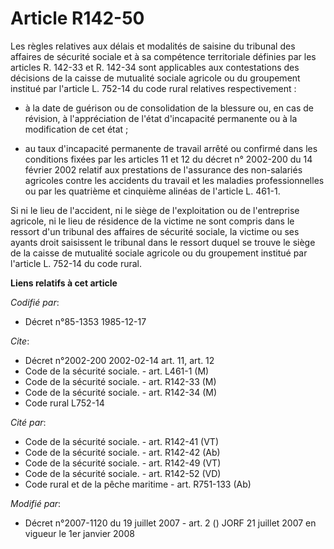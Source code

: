 # Article R142-50

Les règles relatives aux délais et modalités de saisine du tribunal des affaires de sécurité sociale et à sa compétence
territoriale définies par les articles R. 142-33 et R. 142-34 sont applicables aux contestations des décisions de la caisse
de mutualité sociale agricole ou du groupement institué par l'article L. 752-14 du code rural relatives respectivement :

- à la date de guérison ou de consolidation de la blessure ou, en cas de révision, à l'appréciation de l'état d'incapacité
permanente ou à la modification de cet état ;

- au taux d'incapacité permanente de travail arrêté ou confirmé dans les conditions fixées par les articles 11 et 12 du
décret n° 2002-200 du 14 février 2002 relatif aux prestations de l'assurance des non-salariés agricoles contre les accidents
du travail et les maladies professionnelles ou par les quatrième et cinquième alinéas de l'article L. 461-1.

Si ni le lieu de l'accident, ni le siège de l'exploitation ou de l'entreprise agricole, ni le lieu de résidence de la victime
ne sont compris dans le ressort d'un tribunal des affaires de sécurité sociale, la victime ou ses ayants droit saisissent le
tribunal dans le ressort duquel se trouve le siège de la caisse de mutualité sociale agricole ou du groupement institué par
l'article L. 752-14 du code rural.

**Liens relatifs à cet article**

_Codifié par_:

  - Décret n°85-1353 1985-12-17

_Cite_:

  - Décret n°2002-200 2002-02-14 art. 11, art. 12
  - Code de la sécurité sociale. - art. L461-1 (M)
  - Code de la sécurité sociale. - art. R142-33 (M)
  - Code de la sécurité sociale. - art. R142-34 (M)
  - Code rural L752-14

_Cité par_:

  - Code de la sécurité sociale. - art. R142-41 (VT)
  - Code de la sécurité sociale. - art. R142-42 (Ab)
  - Code de la sécurité sociale. - art. R142-49 (VT)
  - Code de la sécurité sociale. - art. R142-52 (VD)
  - Code rural et de la pêche maritime - art. R751-133 (Ab)

_Modifié par_:

  - Décret n°2007-1120 du 19 juillet 2007 - art. 2 () JORF 21 juillet 2007 en vigueur le 1er janvier 2008
